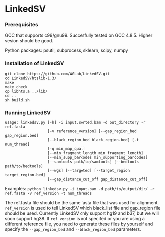 # LinkedSV



### Prerequisites
GCC that supports c99/gnu99. Succesfully tested on GCC 4.8.5. Higher vesion should be good. 

Python packages: psutil, subprocess, sklearn, scipy, numpy 

### Installation of LinkedSV
```
git clone https://github.com/WGLab/LinkedSV.git 
cd LinkedSV/htslib-1.3/
make
make check
cp libhts.a ../lib/
cd .. 
sh build.sh 
```

### Running LinkedSV

```
usage: linkedsv.py [-h] -i input.sorted.bam -d out_directory -r ref.fasta
                   [-v reference_version] [--gap_region_bed gap_region.bed]
                   [--black_region_bed black_region.bed] [-t num_thread]
                   [-q min_map_qual]
                   [--min_fragment_length min_fragment_length]
                   [--min_supp_barcodes min_supporting_barcodes]
                   [--samtools path/to/samtools] [--bedtools path/to/bedtools]
                   [--wgs] [--targeted] [--target_region target_region.bed]
                   [--gap_distance_cut_off gap_distance_cut_off]
```
Examples: 
`python linkedsv.py -i input.bam -d path/to/output/dir/ -r ref.fasta -v ref_version -t num_threads`

The ref.fasta file should be the same fasta file that was used for alignment. 
`ref_version` is used to tell LinkedSV which black_list file and gap_region file should be used. Currently LinkedSV only support hg19 and b37, but we will soon support hg38. If `ref_version` is not specifed or you are using a different reference file, you need to generate these files by yourself and specify the `--gap_region_bed` and `--black_region_bed` parameters. 

